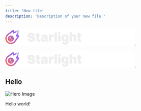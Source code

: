 ```yaml
---
title: 'New file'
description: 'Description of your new file.'
---
```



![Hello](/logo/dark.svg).

![Hello](./logo/dark.svg).


## Hello

![Hero Image](https://mintlify-assets.b-cdn.net/intro-hero-light.png)

Hello world!

